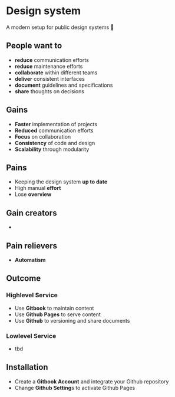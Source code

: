 # Design system

A modern setup for public design systems 🎉

## People want to

* **reduce** communication efforts
* **reduce** maintenance efforts
* **collaborate** within different teams
* **deliver** consistent interfaces
* **document** guidelines and specifications
* **share** thoughts on decisions

## Gains

* **Faster** implementation of projects 
* **Reduced** communication efforts
* **Focus** on collaboration
* **Consistency** of code and design
* **Scalability** through modularity

## Pains

* Keeping the design system **up to date**
* High manual **effort**
* Lose **overview**

## Gain creators
* 

## Pain relievers
* **Automatism**

## Outcome

### Highlevel Service

* Use **Gitbook** to maintain content
* Use **Github Pages** to serve content
* Use **Github** to versioning and share documents

### Lowlevel Service

* tbd

## Installation

* Create a **Gitbook Account** and integrate your Github repository
* Change **Github Setting**s to activate Github Pages

